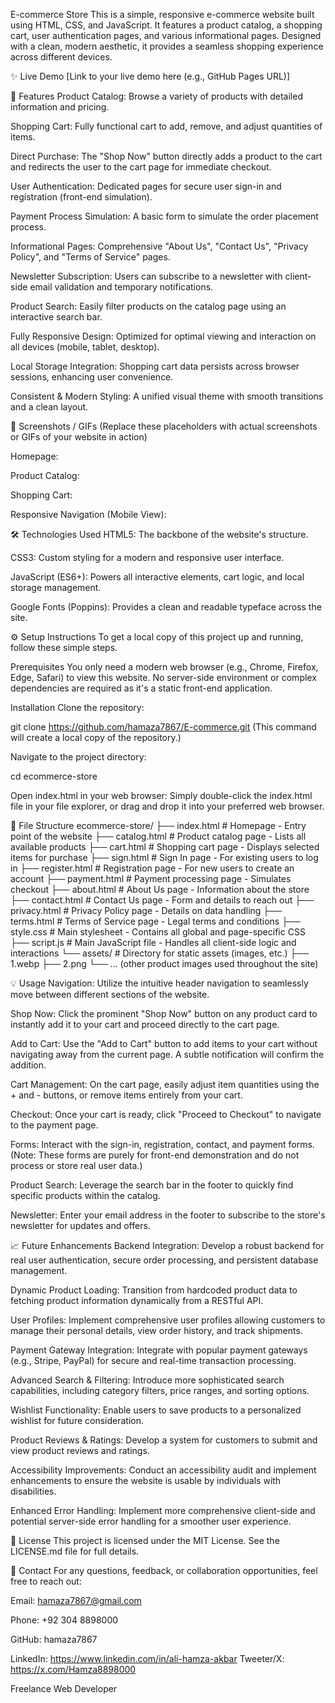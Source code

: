 E-commerce Store
This is a simple, responsive e-commerce website built using HTML, CSS, and JavaScript. It features a product catalog, a shopping cart, user authentication pages, and various informational pages. Designed with a clean, modern aesthetic, it provides a seamless shopping experience across different devices.

✨ Live Demo
[Link to your live demo here (e.g., GitHub Pages URL)]

🚀 Features
Product Catalog: Browse a variety of products with detailed information and pricing.

Shopping Cart: Fully functional cart to add, remove, and adjust quantities of items.

Direct Purchase: The "Shop Now" button directly adds a product to the cart and redirects the user to the cart page for immediate checkout.

User Authentication: Dedicated pages for secure user sign-in and registration (front-end simulation).

Payment Process Simulation: A basic form to simulate the order placement process.

Informational Pages: Comprehensive "About Us", "Contact Us", "Privacy Policy", and "Terms of Service" pages.

Newsletter Subscription: Users can subscribe to a newsletter with client-side email validation and temporary notifications.

Product Search: Easily filter products on the catalog page using an interactive search bar.

Fully Responsive Design: Optimized for optimal viewing and interaction on all devices (mobile, tablet, desktop).

Local Storage Integration: Shopping cart data persists across browser sessions, enhancing user convenience.

Consistent & Modern Styling: A unified visual theme with smooth transitions and a clean layout.

📸 Screenshots / GIFs
(Replace these placeholders with actual screenshots or GIFs of your website in action)

Homepage:


Product Catalog:


Shopping Cart:


Responsive Navigation (Mobile View):


🛠️ Technologies Used
HTML5: The backbone of the website's structure.

CSS3: Custom styling for a modern and responsive user interface.

JavaScript (ES6+): Powers all interactive elements, cart logic, and local storage management.

Google Fonts (Poppins): Provides a clean and readable typeface across the site.

⚙️ Setup Instructions
To get a local copy of this project up and running, follow these simple steps.

Prerequisites
You only need a modern web browser (e.g., Chrome, Firefox, Edge, Safari) to view this website. No server-side environment or complex dependencies are required as it's a static front-end application.

Installation
Clone the repository:

git clone https://github.com/hamaza7867/E-commerce.git
(This command will create a local copy of the repository.)

Navigate to the project directory:

cd ecommerce-store


Open index.html in your web browser:
Simply double-click the index.html file in your file explorer, or drag and drop it into your preferred web browser.

📂 File Structure
ecommerce-store/
├── index.html            # Homepage - Entry point of the website
├── catalog.html          # Product catalog page - Lists all available products
├── cart.html             # Shopping cart page - Displays selected items for purchase
├── sign.html             # Sign In page - For existing users to log in
├── register.html         # Registration page - For new users to create an account
├── payment.html          # Payment processing page - Simulates checkout
├── about.html            # About Us page - Information about the store
├── contact.html          # Contact Us page - Form and details to reach out
├── privacy.html          # Privacy Policy page - Details on data handling
├── terms.html            # Terms of Service page - Legal terms and conditions
├── style.css             # Main stylesheet - Contains all global and page-specific CSS
├── script.js             # Main JavaScript file - Handles all client-side logic and interactions
└── assets/               # Directory for static assets (images, etc.)
    ├── 1.webp
    ├── 2.png
    └── ... (other product images used throughout the site)


💡 Usage
Navigation: Utilize the intuitive header navigation to seamlessly move between different sections of the website.

Shop Now: Click the prominent "Shop Now" button on any product card to instantly add it to your cart and proceed directly to the cart page.

Add to Cart: Use the "Add to Cart" button to add items to your cart without navigating away from the current page. A subtle notification will confirm the addition.

Cart Management: On the cart page, easily adjust item quantities using the + and - buttons, or remove items entirely from your cart.

Checkout: Once your cart is ready, click "Proceed to Checkout" to navigate to the payment page.

Forms: Interact with the sign-in, registration, contact, and payment forms. (Note: These forms are purely for front-end demonstration and do not process or store real user data.)

Product Search: Leverage the search bar in the footer to quickly find specific products within the catalog.

Newsletter: Enter your email address in the footer to subscribe to the store's newsletter for updates and offers.

📈 Future Enhancements
Backend Integration: Develop a robust backend for real user authentication, secure order processing, and persistent database management.

Dynamic Product Loading: Transition from hardcoded product data to fetching product information dynamically from a RESTful API.

User Profiles: Implement comprehensive user profiles allowing customers to manage their personal details, view order history, and track shipments.

Payment Gateway Integration: Integrate with popular payment gateways (e.g., Stripe, PayPal) for secure and real-time transaction processing.

Advanced Search & Filtering: Introduce more sophisticated search capabilities, including category filters, price ranges, and sorting options.

Wishlist Functionality: Enable users to save products to a personalized wishlist for future consideration.

Product Reviews & Ratings: Develop a system for customers to submit and view product reviews and ratings.

Accessibility Improvements: Conduct an accessibility audit and implement enhancements to ensure the website is usable by individuals with disabilities.

Enhanced Error Handling: Implement more comprehensive client-side and potential server-side error handling for a smoother user experience.

📄 License
This project is licensed under the MIT License. See the LICENSE.md file for full details.

📧 Contact
For any questions, feedback, or collaboration opportunities, feel free to reach out:

Email: hamaza7867@gmail.com

Phone: +92 304 8898000

GitHub: hamaza7867

LinkedIn: https://www.linkedin.com/in/ali-hamza-akbar
Tweeter/X: https://x.com/Hamza8898000

Freelance Web Developer
